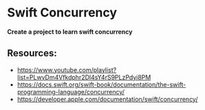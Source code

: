 
# Swift Concurrency

**Create a project to learn swift concurrency**


## Resources: 
- https://www.youtube.com/playlist?list=PLwvDm4Vfkdphr2Dl4sY4rS9PLzPdyi8PM
- https://docs.swift.org/swift-book/documentation/the-swift-programming-language/concurrency/
- https://developer.apple.com/documentation/swift/concurrency/

